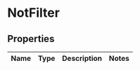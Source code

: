 
# NotFilter

## Properties
Name | Type | Description | Notes
------------ | ------------- | ------------- | -------------




